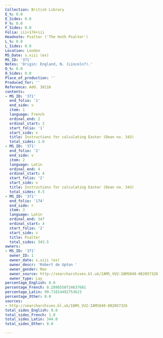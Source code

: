 ```yaml
---
Collection: British Library
E_%: 0.0
E_Sides: 0.0
F_%: 0.0
F_Sides: 0.0
Folia: iii+174+iii
Headnote: Psalter ('The Huth Psalter')
L_%: 0.0
L_Sides: 0.0
Location: London
MS_Date: s.xiii (ex)
MS_ID: '371'
Notes: 'Origin: England, N. (Lincoln?).'
O_%: 0.0
O_Sides: 0.0
Place_of_production: ''
Produced_for: ''
Reference: Add. 38116
contents:
- MS_ID: '371'
  end_folio: '1'
  end_side: v
  item: 1
  language: French
  ordinal_end: 2
  ordinal_start: 2
  start_folio: '1'
  start_side: v
  title: Instructions for calculating Easter (Dean no. 343)
  total_sides: 1.0
- MS_ID: '371'
  end_folio: '2'
  end_side: v
  item: 2
  language: Latin
  ordinal_end: 4
  ordinal_start: 4
  start_folio: '2'
  start_side: v
  title: Instructions for calculating Easter (Dean no. 343)
  total_sides: 0.5
- MS_ID: '371'
  end_folio: '174'
  end_side: r
  item: 3
  language: Latin
  ordinal_end: 347
  ordinal_start: 4
  start_folio: '2'
  start_side: v
  title: Psalter
  total_sides: 343.5
owners:
- MS_ID: '371'
  owner_ID: 1
  owner_date: s.xiii (ex)
  owner_descr: 'Robert de Upton '
  owner_gender: Man
  owner_source: http://searcharchives.bl.uk/IAMS_VU2:IAMS040-002057326
  owner_type: Lay
percentage_English: 0.0
percentage_French: 0.2898550724637681
percentage_Latin: 99.71014492753623
percentage_Other: 0.0
sources:
- http://searcharchives.bl.uk/IAMS_VU2:IAMS040-002057326
total_sides_English: 0.0
total_sides_French: 1.0
total_sides_Latin: 344.0
total_sides_Other: 0.0

---
```

